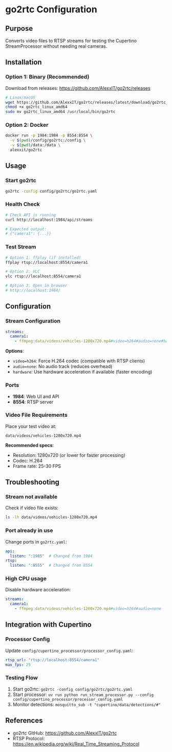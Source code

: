 # go2rtc Configuration

## Purpose

Converts video files to RTSP streams for testing the Cupertino StreamProcessor without needing real cameras.

## Installation

### Option 1: Binary (Recommended)

Download from releases: https://github.com/AlexxIT/go2rtc/releases

```bash
# Linux/macOS
wget https://github.com/AlexxIT/go2rtc/releases/latest/download/go2rtc_linux_amd64
chmod +x go2rtc_linux_amd64
sudo mv go2rtc_linux_amd64 /usr/local/bin/go2rtc
```

### Option 2: Docker

```bash
docker run -p 1984:1984 -p 8554:8554 \
  -v $(pwd)/config/go2rtc:/config \
  -v $(pwd)/data:/data \
  alexxit/go2rtc
```

## Usage

### Start go2rtc

```bash
go2rtc -config config/go2rtc/go2rtc.yaml
```

### Health Check

```bash
# Check API is running
curl http://localhost:1984/api/streams

# Expected output:
# {"camera1": {...}}
```

### Test Stream

```bash
# Option 1: ffplay (if installed)
ffplay rtsp://localhost:8554/camera1

# Option 2: VLC
vlc rtsp://localhost:8554/camera1

# Option 3: Open in browser
# http://localhost:1984/
```

## Configuration

### Stream Configuration

```yaml
streams:
  camera1:
    - ffmpeg:data/videos/vehicles-1280x720.mp4#video=h264#audio=none#hardware
```

**Options**:
- `video=h264`: Force H.264 codec (compatible with RTSP clients)
- `audio=none`: No audio track (reduces overhead)
- `hardware`: Use hardware acceleration if available (faster encoding)

### Ports

- **1984**: Web UI and API
- **8554**: RTSP server

### Video File Requirements

Place your test video at:
```
data/videos/vehicles-1280x720.mp4
```

**Recommended specs**:
- Resolution: 1280x720 (or lower for faster processing)
- Codec: H.264
- Frame rate: 25-30 FPS

## Troubleshooting

### Stream not available

Check if video file exists:
```bash
ls -lh data/videos/vehicles-1280x720.mp4
```

### Port already in use

Change ports in `go2rtc.yaml`:
```yaml
api:
  listen: ":1985"  # Changed from 1984
rtsp:
  listen: ":8555"  # Changed from 8554
```

### High CPU usage

Disable hardware acceleration:
```yaml
streams:
  camera1:
    - ffmpeg:data/videos/vehicles-1280x720.mp4#video=h264#audio=none
```

## Integration with Cupertino

### Processor Config

Update `config/cupertino_processor/processor_config.yaml`:

```yaml
rtsp_url: "rtsp://localhost:8554/camera1"
max_fps: 25
```

### Testing Flow

1. Start go2rtc: `go2rtc -config config/go2rtc/go2rtc.yaml`
2. Start processor: `uv run python run_stream_processor.py --config config/cupertino_processor/processor_config.yaml`
3. Monitor detections: `mosquitto_sub -t "cupertino/data/detections/#"`

## References

- go2rtc GitHub: https://github.com/AlexxIT/go2rtc
- RTSP Protocol: https://en.wikipedia.org/wiki/Real_Time_Streaming_Protocol
